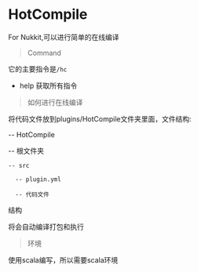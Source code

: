 # HotCompile
For Nukkit,可以进行简单的在线编译

> Command

它的主要指令是`/hc`

- help 获取所有指令

> 如何进行在线编译

将代码文件放到plugins/HotCompile文件夹里面，文件结构:

-- HotCompile
  
  -- 根文件夹
    
    -- src
      
      -- plugin.yml
      
      -- 代码文件

结构

将会自动编译打包和执行

> 环境

使用scala编写，所以需要scala环境
